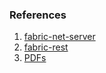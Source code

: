 ### References

1. [fabric-net-server](https://github.com/aberic/fabric-net-server)
2. [fabric-rest](https://github.com/Altoros/fabric-rest)
3. [PDFs](https://github.com/tyrchen/unchained)
